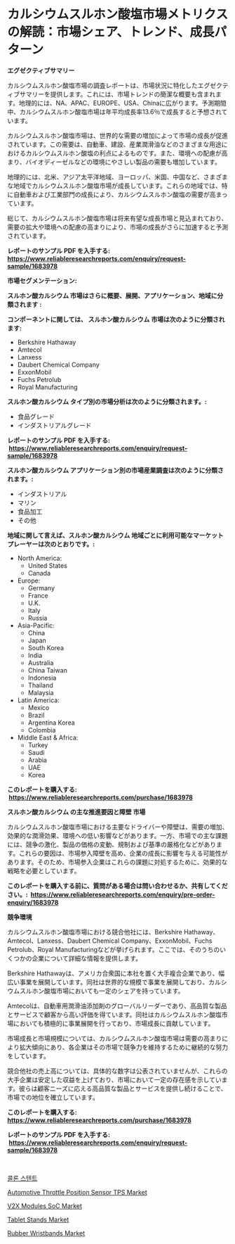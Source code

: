 <p><h1>カルシウムスルホン酸塩市場メトリクスの解読：市場シェア、トレンド、成長パターン</h1></p><p><strong>エグゼクティブサマリー</strong></p>
<p><p>カルシウムスルホン酸塩市場の調査レポートは、市場状況に特化したエグゼクティブサマリーを提供します。これには、市場トレンドの簡潔な概要も含まれます。地理的には、NA、APAC、EUROPE、USA、Chinaに広がります。予測期間中、カルシウムスルホン酸塩市場は年平均成長率13.6％で成長すると予想されています。</p><p>カルシウムスルホン酸塩市場は、世界的な需要の増加によって市場の成長が促進されています。この需要は、自動車、建設、産業潤滑油などのさまざまな用途におけるカルシウムスルホン酸塩の利点によるものです。また、環境への配慮が高まり、バイオディーゼルなどの環境にやさしい製品の需要も増加しています。</p><p>地理的には、北米、アジア太平洋地域、ヨーロッパ、米国、中国など、さまざまな地域でカルシウムスルホン酸塩市場が成長しています。これらの地域では、特に自動車および工業部門の成長により、カルシウムスルホン酸塩の需要が高まっています。</p><p>総じて、カルシウムスルホン酸塩市場は将来有望な成長市場と見込まれており、需要の拡大や環境への配慮の高まりにより、市場の成長がさらに加速すると予測されています。</p></p>
<p><strong>レポートのサンプル PDF を入手する: <a href="https://www.reliableresearchreports.com/enquiry/request-sample/1683978">https://www.reliableresearchreports.com/enquiry/request-sample/1683978</a></strong></p>
<p><strong>市場セグメンテーション:</strong></p>
<p><strong> スルホン酸カルシウム 市場はさらに概要、展開、アプリケーション、地域に分類されます :</strong></p>
<p><strong>コンポーネントに関しては、 スルホン酸カルシウム 市場は次のように分類されます: &nbsp;</strong></p>
<p><ul><li>Berkshire Hathaway</li><li>Amtecol</li><li>Lanxess</li><li>Daubert Chemical Company</li><li>ExxonMobil</li><li>Fuchs Petrolub</li><li>Royal Manufacturing</li></ul></p>
<p><strong> スルホン酸カルシウム タイプ別の市場分析は次のように分類されます。:</strong></p>
<p><ul><li>食品グレード</li><li>インダストリアルグレード</li></ul></p>
<p><strong>レポートのサンプル PDF を入手する: &nbsp;<a href="https://www.reliableresearchreports.com/enquiry/request-sample/1683978">https://www.reliableresearchreports.com/enquiry/request-sample/1683978</a></strong></p>
<p><strong> スルホン酸カルシウム アプリケーション別の市場産業調査は次のように分類されます。:</strong></p>
<p><ul><li>インダストリアル</li><li>マリン</li><li>食品加工</li><li>その他</li></ul></p>
<p><strong>地域に関して言えば、スルホン酸カルシウム 地域ごとに利用可能なマーケットプレーヤーは次のとおりです。:</strong></p>
<p><ul>
    <li>
        North America:
        <ul>
            <li>United States</li>
            <li>Canada</li>
        </ul>
    </li>
    <li>
        Europe:
        <ul>
            <li>Germany</li>
            <li>France</li>
            <li>U.K.</li>
            <li>Italy</li>
            <li>Russia</li>
        </ul>
    </li>
    <li>
        Asia-Pacific:
        <ul>
            <li>China</li>
            <li>Japan</li>
            <li>South Korea</li>
            <li>India</li>
            <li>Australia</li>
            <li>China Taiwan</li>
            <li>Indonesia</li>
            <li>Thailand</li>
            <li>Malaysia</li>
        </ul>
    </li>
    <li>
        Latin America:
        <ul>
            <li>Mexico</li>
            <li>Brazil</li>
            <li>Argentina Korea</li>
            <li>Colombia</li>
        </ul>
    </li>
    <li>
        Middle East & Africa:
        <ul>
            <li>Turkey</li>
            <li>Saudi</li>
            <li>Arabia</li>
            <li>UAE</li>
            <li>Korea</li>
        </ul>
    </li>
    </ul></p>
<p><strong>このレポートを購入する: &nbsp;<a href="https://www.reliableresearchreports.com/purchase/1683978">https://www.reliableresearchreports.com/purchase/1683978</a></strong></p>
<p><strong>スルホン酸カルシウム の主な推進要因と障壁 市場</strong></p>
<p><p>カルシウムスルホン酸塩市場における主要なドライバーや障壁は、需要の増加、効果的な潤滑効果、環境への低い影響などがあります。一方、市場での主な課題には、競争の激化、製品の価格の変動、規制および基準の厳格化などがあります。これらの要因は、市場参入障壁を高め、企業の成長に影響を与える可能性があります。そのため、市場参入企業はこれらの課題に対処するために、効果的な戦略を必要としています。</p></p>
<p><strong>このレポートを購入する前に、質問がある場合は問い合わせるか、共有してください。:&nbsp; <a href="https://www.reliableresearchreports.com/enquiry/pre-order-enquiry/1683978">https://www.reliableresearchreports.com/enquiry/pre-order-enquiry/1683978</a></strong></p>
<p><strong>競争環境</strong></p>
<p><p>カルシウムスルホン酸塩市場における競合他社には、Berkshire Hathaway、Amtecol、Lanxess、Daubert Chemical Company、ExxonMobil、Fuchs Petrolub、Royal Manufacturingなどが挙げられます。ここでは、そのうちのいくつかの企業について詳細な情報を提供します。</p><p>Berkshire Hathawayは、アメリカ合衆国に本社を置く大手複合企業であり、幅広い事業を展開しています。同社は世界的な規模で事業を展開しており、カルシウムスルホン酸塩市場においても一定のシェアを持っています。</p><p>Amtecolは、自動車用潤滑油添加剤のグローバルリーダーであり、高品質な製品とサービスで顧客から高い評価を得ています。同社はカルシウムスルホン酸塩市場においても積極的に事業展開を行っており、市場成長に貢献しています。</p><p>市場成長と市場規模については、カルシウムスルホン酸塩市場は需要の高まりにより拡大傾向にあり、各企業はその市場で競争力を維持するために継続的な努力をしています。</p><p>競合他社の売上高については、具体的な数字は公表されていませんが、これらの大手企業は安定した収益を上げており、市場において一定の存在感を示しています。彼らは顧客ニーズに応える高品質な製品とサービスを提供し続けることで、市場での地位を確立しています。</p></p>
<p><strong>このレポートを購入する: &nbsp; <a href="https://www.reliableresearchreports.com/purchase/1683978">https://www.reliableresearchreports.com/purchase/1683978</a></strong></p>
<p><strong>レポートのサンプル PDF を入手する: &nbsp;<a href="https://www.reliableresearchreports.com/enquiry/request-sample/1683978">https://www.reliableresearchreports.com/enquiry/request-sample/1683978</a></strong><strong></strong></p>
<p>&nbsp;</p>
<p><p><a href="https://github.com/vdhdwjyp90142/Market-Research-Report-List-1/blob/main/64634464260.md">콜론 스텐트</a></p><p><a href="https://issuu.com/reportprime-2/docs/automotive-throttle-position-sensor-tps-market-siz">Automotive Throttle Position Sensor TPS Market</a></p><p><a href="https://issuu.com/reportprime-2/docs/v2x-modules-soc-market-size-2030.pptx">V2X Modules SoC Market</a></p><p><a href="https://github.com/dringals/Market-Research-Report-List-3/blob/main/tablet-stands-market.md">Tablet Stands Market</a></p><p><a href="https://github.com/lbird53714/Market-Research-Report-List-3/blob/main/rubber-wristbands-market.md">Rubber Wristbands Market</a></p></p>